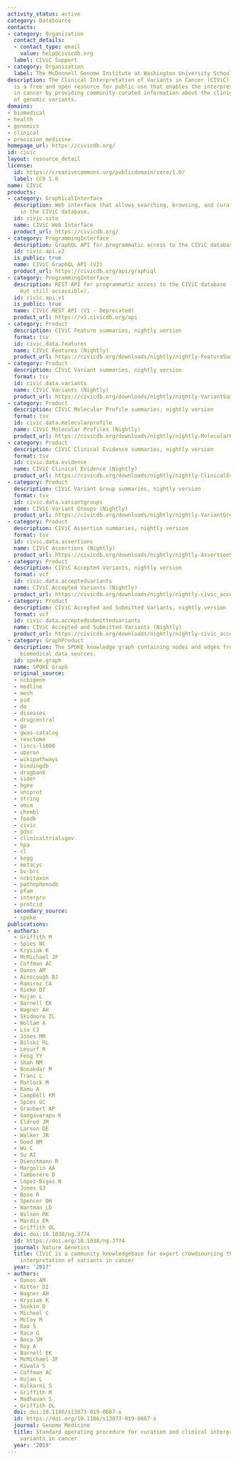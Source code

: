 ```yaml
---
activity_status: active
category: DataSource
contacts:
- category: Organization
  contact_details:
  - contact_type: email
    value: help@civicdb.org
  label: CIViC Support
- category: Organization
  label: The McDonnell Genome Institute at Washington University School of Medicine
description: The Clinical Interpretation of Variants in Cancer (CIViC) knowledgebase
  is a free and open resource for public use that enables the interpretation of variants
  in cancer by providing community-curated information about the clinical significance
  of genomic variants.
domains:
- biomedical
- health
- genomics
- clinical
- precision medicine
homepage_url: https://civicdb.org/
id: civic
layout: resource_detail
license:
  id: https://creativecommons.org/publicdomain/zero/1.0/
  label: CC0 1.0
name: CIViC
products:
- category: GraphicalInterface
  description: Web interface that allows searching, browsing, and curating content
    in the CIViC database.
  id: civic.site
  name: CIViC Web Interface
  product_url: https://civicdb.org/
- category: ProgrammingInterface
  description: GraphQL API for programmatic access to the CIViC database.
  id: civic.api.v2
  is_public: true
  name: CIViC GraphQL API (V2)
  product_url: https://civicdb.org/api/graphiql
- category: ProgrammingInterface
  description: REST API for programmatic access to the CIViC database (deprecated
    but still accessible).
  id: civic.api.v1
  is_public: true
  name: CIViC REST API (V1 - Deprecated)
  product_url: https://v1.civicdb.org/api
- category: Product
  description: CIViC Feature summaries, nightly version
  format: tsv
  id: civic.data.features
  name: CIViC Features (Nightly)
  product_url: https://civicdb.org/downloads/nightly/nightly-FeatureSummaries.tsv
- category: Product
  description: CIViC Variant summaries, nightly version
  format: tsv
  id: civic.data.variants
  name: CIViC Variants (Nightly)
  product_url: https://civicdb.org/downloads/nightly/nightly-VariantSummaries.tsv
- category: Product
  description: CIViC Molecular Profile summaries, nightly version
  format: tsv
  id: civic.data.molecularprofile
  name: CIViC Molecular Profiles (Nightly)
  product_url: https://civicdb.org/downloads/nightly/nightly-MolecularProfileSummaries.tsv
- category: Product
  description: CIViC Clinical Evidence summaries, nightly version
  format: tsv
  id: civic.data.evidence
  name: CIViC Clinical Evidence (Nightly)
  product_url: https://civicdb.org/downloads/nightly/nightly-ClinicalEvidenceSummaries.tsv
- category: Product
  description: CIViC Variant Group summaries, nightly version
  format: tsv
  id: civic.data.variantgroups
  name: CIViC Variant Groups (Nightly)
  product_url: https://civicdb.org/downloads/nightly/nightly-VariantGroupSummaries.tsv
- category: Product
  description: CIViC Assertion summaries, nightly version
  format: tsv
  id: civic.data.assertions
  name: CIViC Assertions (Nightly)
  product_url: https://civicdb.org/downloads/nightly/nightly-AssertionSummaries.tsv
- category: Product
  description: CIViC Accepted Variants, nightly version
  format: vcf
  id: civic.data.acceptedvariants
  name: CIViC Accepted Variants (Nightly)
  product_url: https://civicdb.org/downloads/nightly/nightly-civic_accepted.vcf
- category: Product
  description: CIViC Accepted and Submitted Variants, nightly version
  format: vcf
  id: civic.data.acceptedsubmittedvariants
  name: CIViC Accepted and Submitted Variants (Nightly)
  product_url: https://civicdb.org/downloads/nightly/nightly-civic_accepted_and_submitted.vcf
- category: GraphProduct
  description: The SPOKE knowledge graph containing nodes and edges from multiple
    biomedical data sources.
  id: spoke.graph
  name: SPOKE Graph
  original_source:
  - ncbigene
  - medline
  - mesh
  - pid
  - do
  - diseases
  - drugcentral
  - go
  - gwas-catalog
  - reactome
  - lincs-l1000
  - uberon
  - wikipathways
  - bindingdb
  - drugbank
  - sider
  - bgee
  - uniprot
  - string
  - omim
  - chembl
  - foodb
  - civic
  - gdsc
  - clinicaltrialsgov
  - hpa
  - cl
  - kegg
  - metacyc
  - bv-brc
  - ncbitaxon
  - pathophenodb
  - pfam
  - interpro
  - protcid
  secondary_source:
  - spoke
publications:
- authors:
  - Griffith M
  - Spies NC
  - Krysiak K
  - McMichael JF
  - Coffman AC
  - Danos AM
  - Ainscough BJ
  - Ramirez CA
  - Rieke DT
  - Kujan L
  - Barnell EK
  - Wagner AH
  - Skidmore ZL
  - Wollam A
  - Liu CJ
  - Jones MR
  - Bilski RL
  - Lesurf R
  - Feng YY
  - Shah NM
  - Bonakdar M
  - Trani L
  - Matlock M
  - Ramu A
  - Campbell KM
  - Spies GC
  - Graubert AP
  - Gangavarapu K
  - Eldred JM
  - Larson DE
  - Walker JR
  - Good BM
  - Wu C
  - Su AI
  - Dienstmann R
  - Margolin AA
  - Tamborero D
  - Lopez-Bigas N
  - Jones SJ
  - Bose R
  - Spencer DH
  - Wartman LD
  - Wilson RK
  - Mardis ER
  - Griffith OL
  doi: doi:10.1038/ng.3774
  id: https://doi.org/10.1038/ng.3774
  journal: Nature Genetics
  title: CIViC is a community knowledgebase for expert crowdsourcing the clinical
    interpretation of variants in cancer
  year: '2017'
- authors:
  - Danos AM
  - Ritter DI
  - Wagner AH
  - Krysiak K
  - Sonkin D
  - Micheel C
  - McCoy M
  - Rao S
  - Raca G
  - Boca SM
  - Roy A
  - Barnell EK
  - McMichael JF
  - Kiwala S
  - Coffman AC
  - Kujan L
  - Kulkarni S
  - Griffith M
  - Madhavan S
  - Griffith OL
  doi: doi:10.1186/s13073-019-0687-x
  id: https://doi.org/10.1186/s13073-019-0687-x
  journal: Genome Medicine
  title: Standard operating procedure for curation and clinical interpretation of
    variants in cancer
  year: '2019'
---
```

